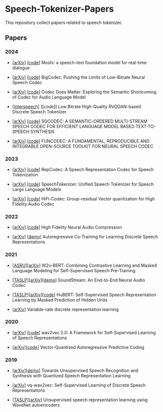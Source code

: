 # Speech-Tokenizer-Papers
This repository  collect papers related to speech tokenizer.

## Papers

### 2024

- [[arXiv](https://arxiv.org/pdf/2410.00037)] [[code](https://github.com/kyutai-labs/moshi)] Moshi: a speech-text foundation model for real-time dialogue


- [[arXiv](https://arxiv.org/pdf/2409.05377)] [[code](https://github.com/Aria-K-Alethia/BigCodec)] BigCodec: Pushing the Limits of Low-Bitrate  Neural Speech Codec

- [[arXiv](https://arxiv.org/pdf/2408.17175)] [[code](https://github.com/zhenye234/xcodec)] Codec Does Matter: Exploring the Semantic Shortcoming of Codec for Audio Language Model
- [[Interspeech](extension://pmikcdmaipmhfkojkadmmdjfjcfhfjfo/lib/pdfjs/web/viewer.html?file=https%3A%2F%2Fwww.isca-archive.org%2Finterspeech_2024%2Fshechtman24_interspeech.pdf%23%3A~%3Atext%3DLow%2520Bitrate%2520High-Quality%2520RVQGAN-based)] [[code]] Low Bitrate High-Quality RVQGAN-based Discrete Speech Tokenizer

- [[arXiv](https://arxiv.org/pdf/2409.00933)] [[code](https://github.com/hhguo/SoCodec)] SOCODEC: A SEMANTIC-ORDERED MULTI-STREAM SPEECH CODEC FOR EFFICIENT LANGUAGE MODEL BASED TEXT-TO-SPEECH SYNTHESIS

- [[arXiv](https://arxiv.org/pdf/2309.07405)] [[code](https://github.com/modelscope/FunCodec)] FUNCODEC: A FUNDAMENTAL, REPRODUCIBLE AND INTEGRABLE OPEN-SOURCE TOOLKIT FOR NEURAL SPEECH CODEC

### 2023


- [[arXiv](https://arxiv.org/abs/2309.00169)] [[code](https://github.com/mct10/RepCodec)] RepCodec: A Speech Representation Codec for Speech Tokenization

- [[arXiv](https://arxiv.org/abs/2308.16692)] [[code](https://github.com/ZhangXInFD/SpeechTokenizer/)] SpeechTokenizer: Unified Speech Tokenizer for Speech Large Language Models

- [[arXiv](https://arxiv.org/abs/2305.02765)] [[code](https://github.com/yangdongchao/AcademiCodec)] HiFi-Codec: Group-residual Vector quantization for High Fidelity Audio Codec

### 2022
- [[arXiv](https://arxiv.org/abs/2210.13438)] [[code](https://github.com/facebookresearch/encodec)] High Fidelity Neural Audio Compression

- [[arXiv](https://arxiv.org/abs/2203.15840)] [[demo](https://vdrl.github.io/)] Autoregressive Co-Training for Learning Discrete Speech Representations


### 2021
- [[ASRU](https://ieeexplore.ieee.org/document/9688253)][[arXiv](https://arxiv.org/abs/2108.06209)] W2v-BERT: Combining Contrastive Learning and Masked Language Modeling for Self-Supervised Speech Pre-Training

- [[TASLP](https://ieeexplore.ieee.org/document/9625818)][[arXiv](https://arxiv.org/abs/2107.03312)][[demo](https://blog.research.google/2021/08/soundstream-end-to-end-neural-audio.html?m=1)] SoundStream: An End-to-End Neural Audio Codec

- [[TASLP](https://dl.acm.org/doi/10.1109/TASLP.2021.3122291)][[arXiv](https://arxiv.org/abs/2106.07447)][[code](https://github.com/facebookresearch/fairseq/blob/main/examples/hubert/README.md)] HuBERT: Self-Supervised Speech Representation Learning by Masked Prediction of Hidden Units

- [[arXiv](https://arxiv.org/abs/2103.06089)] Variable-rate discrete representation learning


### 2020
- [[arXiv](https://arxiv.org/abs/2006.11477)]
[[code](https://github.com/facebookresearch/fairseq/blob/main/examples/wav2vec/README.md)]
wav2vec 2.0: A Framework for Self-Supervised Learning of Speech Representations

- [[arXiv](https://arxiv.org/abs/2005.08392)][[code](https://github.com/iamyuanchung/VQ-APC)] Vector-Quantized Autoregressive Predictive Coding

### 2019
- [[arXiv](https://arxiv.org/abs/1910.12729)][[demo](https://ttaoretw.github.io/SeqRQ-AE/demo.html)] Towards Unsupervised Speech Recognition and Synthesis with Quantized Speech Representation Learning

- [[arXiv](https://arxiv.org/abs/1910.05453)] vq-wav2vec: Self-Supervised Learning of Discrete Speech Representations

- [[TASLP](https://ieeexplore.ieee.org/document/8822475)][[arXiv](https://arxiv.org/abs/1901.08810)] Unsupervised speech representation learning using WaveNet autoencoders
